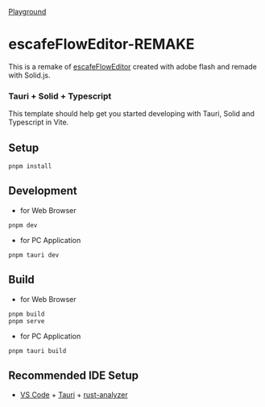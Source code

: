 [Playground](https://www.google.com/search?client=safari&rls=en&q=playgroujnd&ie=UTF-8&oe=UTF-8)

# escafeFlowEditor-REMAKE

This is a remake of [escafeFlowEditor](https://github.com/ryoma100/escafeFlowEditor) created with adobe flash and remade with Solid.js.

### Tauri + Solid + Typescript

This template should help get you started developing with Tauri, Solid and Typescript in Vite.

## Setup

```
pnpm install
```

## Development

- for Web Browser

```
pnpm dev
```

- for PC Application

```
pnpm tauri dev
```

## Build

- for Web Browser

```
pnpm build
pnpm serve
```

- for PC Application

```
pnpm tauri build
```

## Recommended IDE Setup

- [VS Code](https://code.visualstudio.com/) + [Tauri](https://marketplace.visualstudio.com/items?itemName=tauri-apps.tauri-vscode) + [rust-analyzer](https://marketplace.visualstudio.com/items?itemName=rust-lang.rust-analyzer)

